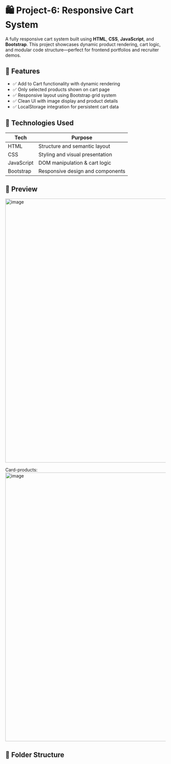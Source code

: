 # 🛍️ Project-6: Responsive Cart System

A fully responsive cart system built using **HTML**, **CSS**, **JavaScript**, and **Bootstrap**. This project showcases dynamic product rendering, cart logic, and modular code structure—perfect for frontend portfolios and recruiter demos.

## 🚀 Features

- ✅ Add to Cart functionality with dynamic rendering
- ✅ Only selected products shown on cart page
- ✅ Responsive layout using Bootstrap grid system
- ✅ Clean UI with image display and product details
- ✅ LocalStorage integration for persistent cart data

## 🧰 Technologies Used

| Tech        | Purpose                          |
|-------------|----------------------------------|
| HTML        | Structure and semantic layout    |
| CSS         | Styling and visual presentation  |
| JavaScript  | DOM manipulation & cart logic    |
| Bootstrap   | Responsive design and components |

## 📸 Preview

  <img width="1918" height="826" alt="image" src="https://github.com/user-attachments/assets/b1ca48ac-a7b1-47ea-858f-141b07f38820" />


Card-products:
<img width="1762" height="841" alt="image" src="https://github.com/user-attachments/assets/2b617d2b-8b10-40bd-bbfb-df7c76665c4b" />




## 📂 Folder Structure

